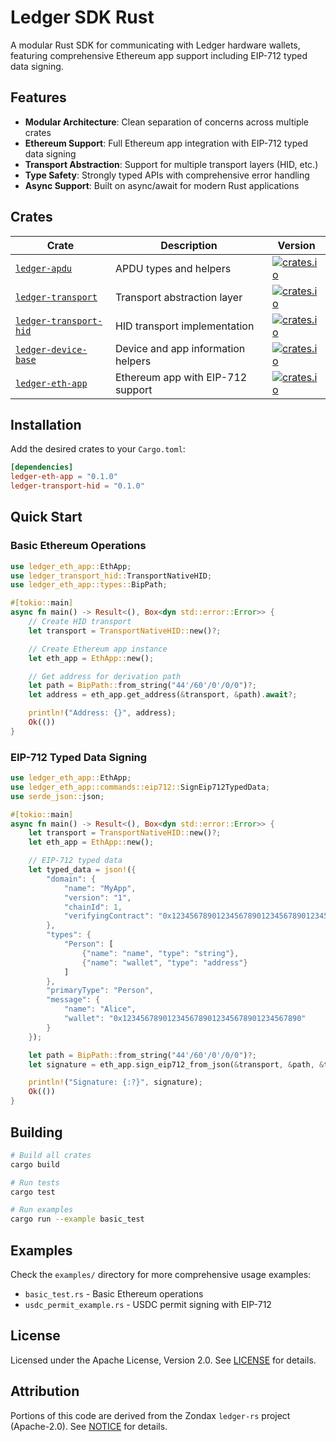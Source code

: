 # Ledger SDK Rust

A modular Rust SDK for communicating with Ledger hardware wallets, featuring comprehensive Ethereum app support including EIP-712 typed data signing.

## Features

- **Modular Architecture**: Clean separation of concerns across multiple crates
- **Ethereum Support**: Full Ethereum app integration with EIP-712 typed data signing
- **Transport Abstraction**: Support for multiple transport layers (HID, etc.)
- **Type Safety**: Strongly typed APIs with comprehensive error handling
- **Async Support**: Built on async/await for modern Rust applications

## Crates

| Crate                                                                   | Description                        | Version                                                                                                                 |
| ----------------------------------------------------------------------- | ---------------------------------- | ----------------------------------------------------------------------------------------------------------------------- |
| [`ledger-apdu`](https://crates.io/crates/ledger-apdu)                   | APDU types and helpers             | [![crates.io](https://img.shields.io/crates/v/ledger-apdu.svg)](https://crates.io/crates/ledger-apdu)                   |
| [`ledger-transport`](https://crates.io/crates/ledger-transport)         | Transport abstraction layer        | [![crates.io](https://img.shields.io/crates/v/ledger-transport.svg)](https://crates.io/crates/ledger-transport)         |
| [`ledger-transport-hid`](https://crates.io/crates/ledger-transport-hid) | HID transport implementation       | [![crates.io](https://img.shields.io/crates/v/ledger-transport-hid.svg)](https://crates.io/crates/ledger-transport-hid) |
| [`ledger-device-base`](https://crates.io/crates/ledger-device-base)     | Device and app information helpers | [![crates.io](https://img.shields.io/crates/v/ledger-device-base.svg)](https://crates.io/crates/ledger-device-base)     |
| [`ledger-eth-app`](https://crates.io/crates/ledger-eth-app)             | Ethereum app with EIP-712 support  | [![crates.io](https://img.shields.io/crates/v/ledger-eth-app.svg)](https://crates.io/crates/ledger-eth-app)             |

## Installation

Add the desired crates to your `Cargo.toml`:

```toml
[dependencies]
ledger-eth-app = "0.1.0"
ledger-transport-hid = "0.1.0"
```

## Quick Start

### Basic Ethereum Operations

```rust
use ledger_eth_app::EthApp;
use ledger_transport_hid::TransportNativeHID;
use ledger_eth_app::types::BipPath;

#[tokio::main]
async fn main() -> Result<(), Box<dyn std::error::Error>> {
    // Create HID transport
    let transport = TransportNativeHID::new()?;

    // Create Ethereum app instance
    let eth_app = EthApp::new();

    // Get address for derivation path
    let path = BipPath::from_string("44'/60'/0'/0/0")?;
    let address = eth_app.get_address(&transport, &path).await?;

    println!("Address: {}", address);
    Ok(())
}
```

### EIP-712 Typed Data Signing

```rust
use ledger_eth_app::EthApp;
use ledger_eth_app::commands::eip712::SignEip712TypedData;
use serde_json::json;

#[tokio::main]
async fn main() -> Result<(), Box<dyn std::error::Error>> {
    let transport = TransportNativeHID::new()?;
    let eth_app = EthApp::new();

    // EIP-712 typed data
    let typed_data = json!({
        "domain": {
            "name": "MyApp",
            "version": "1",
            "chainId": 1,
            "verifyingContract": "0x1234567890123456789012345678901234567890"
        },
        "types": {
            "Person": [
                {"name": "name", "type": "string"},
                {"name": "wallet", "type": "address"}
            ]
        },
        "primaryType": "Person",
        "message": {
            "name": "Alice",
            "wallet": "0x1234567890123456789012345678901234567890"
        }
    });

    let path = BipPath::from_string("44'/60'/0'/0/0")?;
    let signature = eth_app.sign_eip712_from_json(&transport, &path, &typed_data.to_string()).await?;

    println!("Signature: {:?}", signature);
    Ok(())
}
```

## Building

```bash
# Build all crates
cargo build

# Run tests
cargo test

# Run examples
cargo run --example basic_test
```

## Examples

Check the `examples/` directory for more comprehensive usage examples:

- `basic_test.rs` - Basic Ethereum operations
- `usdc_permit_example.rs` - USDC permit signing with EIP-712

## License

Licensed under the Apache License, Version 2.0. See [LICENSE](LICENSE) for details.

## Attribution

Portions of this code are derived from the Zondax `ledger-rs` project (Apache-2.0). See [NOTICE](NOTICE) for details.
